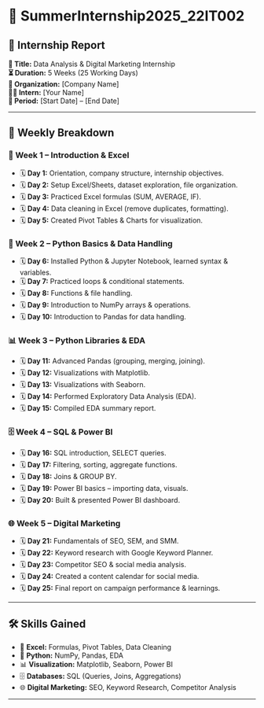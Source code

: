 # 🌟 SummerInternship2025_22IT002  

## 📑 Internship Report  
**🎯 Title:** Data Analysis & Digital Marketing Internship  
**⏳ Duration:** 5 Weeks (25 Working Days)  
**🏢 Organization:** [Company Name]  
**👨‍🎓 Intern:** [Your Name]  
**📅 Period:** [Start Date] – [End Date]  

---

## 📌 Weekly Breakdown  

### 📘 Week 1 – Introduction & Excel  
- 🗓️ **Day 1:** Orientation, company structure, internship objectives.  
- 🗓️ **Day 2:** Setup Excel/Sheets, dataset exploration, file organization.  
- 🗓️ **Day 3:** Practiced Excel formulas (SUM, AVERAGE, IF).  
- 🗓️ **Day 4:** Data cleaning in Excel (remove duplicates, formatting).  
- 🗓️ **Day 5:** Created Pivot Tables & Charts for visualization.  

### 🐍 Week 2 – Python Basics & Data Handling  
- 🗓️ **Day 6:** Installed Python & Jupyter Notebook, learned syntax & variables.  
- 🗓️ **Day 7:** Practiced loops & conditional statements.  
- 🗓️ **Day 8:** Functions & file handling.  
- 🗓️ **Day 9:** Introduction to NumPy arrays & operations.  
- 🗓️ **Day 10:** Introduction to Pandas for data handling.  

### 📊 Week 3 – Python Libraries & EDA  
- 🗓️ **Day 11:** Advanced Pandas (grouping, merging, joining).  
- 🗓️ **Day 12:** Visualizations with Matplotlib.  
- 🗓️ **Day 13:** Visualizations with Seaborn.  
- 🗓️ **Day 14:** Performed Exploratory Data Analysis (EDA).  
- 🗓️ **Day 15:** Compiled EDA summary report.  

### 🗄️ Week 4 – SQL & Power BI  
- 🗓️ **Day 16:** SQL introduction, SELECT queries.  
- 🗓️ **Day 17:** Filtering, sorting, aggregate functions.  
- 🗓️ **Day 18:** Joins & GROUP BY.  
- 🗓️ **Day 19:** Power BI basics – importing data, visuals.  
- 🗓️ **Day 20:** Built & presented Power BI dashboard.  

### 🌐 Week 5 – Digital Marketing  
- 🗓️ **Day 21:** Fundamentals of SEO, SEM, and SMM.  
- 🗓️ **Day 22:** Keyword research with Google Keyword Planner.  
- 🗓️ **Day 23:** Competitor SEO & social media analysis.  
- 🗓️ **Day 24:** Created a content calendar for social media.  
- 🗓️ **Day 25:** Final report on campaign performance & learnings.  

---

## 🛠️ Skills Gained  
- 📘 **Excel:** Formulas, Pivot Tables, Data Cleaning  
- 🐍 **Python:** NumPy, Pandas, EDA  
- 📊 **Visualization:** Matplotlib, Seaborn, Power BI  
- 🗄️ **Databases:** SQL (Queries, Joins, Aggregations)  
- 🌐 **Digital Marketing:** SEO, Keyword Research, Competitor Analysis  

---

